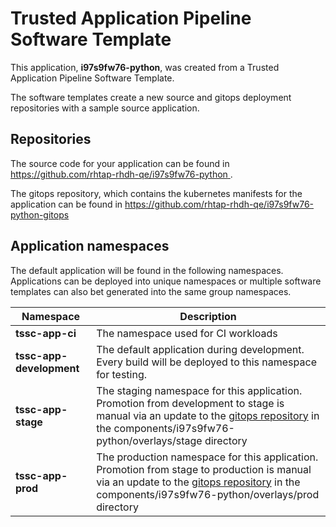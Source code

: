 # Trusted Application Pipeline Software Template

This application, **i97s9fw76-python**, was created from a Trusted Application Pipeline Software Template.

The software templates create a new source and gitops deployment repositories with a sample source application. 

## Repositories

The source code for your application can be found in [https://github.com/rhtap-rhdh-qe/i97s9fw76-python ](https://github.com/rhtap-rhdh-qe/i97s9fw76-python ).
 
The gitops repository, which contains the kubernetes manifests for the application can be found in 
[https://github.com/rhtap-rhdh-qe/i97s9fw76-python-gitops ](https://github.com/rhtap-rhdh-qe/i97s9fw76-python-gitops ) 

## Application namespaces 

The default application will be found in the following namespaces. Applications can be deployed into unique namespaces or multiple software templates can also bet generated into the same group namespaces.  

|  Namespace   |  Description   |  
| -------- | -------- |
| **tssc-app-ci** | The namespace used for CI workloads |
| **tssc-app-development** | The default application during development. Every build will be deployed to this namespace for testing. |
| **tssc-app-stage** | The staging namespace for this application. Promotion from development to stage is manual via an update to the [gitops repository](https://github.com/rhtap-rhdh-qe/i97s9fw76-python-gitops ) in the components/i97s9fw76-python/overlays/stage directory |
| **tssc-app-prod** | The production namespace for this application. Promotion from stage to production is manual via an update to the [gitops repository](https://github.com/rhtap-rhdh-qe/i97s9fw76-python-gitops ) in the components/i97s9fw76-python/overlays/prod directory |